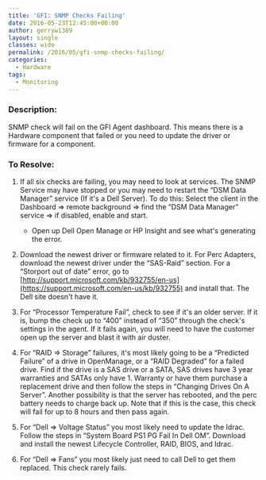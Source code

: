 ```yaml
---
title: 'GFI: SNMP Checks Failing'
date: 2016-05-23T12:45:00+00:00
author: gerryw1389
layout: single
classes: wide
permalink: /2016/05/gfi-snmp-checks-failing/
categories:
  - Hardware
tags:
  - Monitoring
---
```

<!--more-->

### Description:

SNMP check will fail on the GFI Agent dashboard. This means there is a Hardware component that failed or you need to update the driver or firmware for a component.

### To Resolve:

1. If all six checks are failing, you may need to look at services. The SNMP Service may have stopped or you may need to restart the &#8220;DSM Data Manager&#8221; service (If it's a Dell Server). To do this: Select the client in the Dashboard => remote background => find the &#8220;DSM Data Manager&#8221; service => if disabled, enable and start.

   - Open up Dell Open Manage or HP Insight and see what's generating the error.

2. Download the newest driver or firmware related to it. For Perc Adapters, download the newest driver under the &#8220;SAS-Raid&#8221; section. For a &#8220;Storport out of date&#8221; error, go to [http://support.microsoft.com/kb/932755/en-us](https://support.microsoft.com/en-us/kb/932755) and install that. The Dell site doesn't have it.

3. For &#8220;Processor Temperature Fail&#8221;, check to see if it's an older server. If it is, bump the check up to &#8220;400&#8221; instead of &#8220;350&#8221; through the check's settings in the agent. If it fails again, you will need to have the customer open up the server and blast it with air duster.

4. For &#8220;RAID => Storage&#8221; failures, it's most likely going to be a &#8220;Predicted Failure&#8221; of a drive in OpenManage, or a &#8220;RAID Degraded&#8221; for a failed drive. Find if the drive is a SAS drive or a SATA, SAS drives have 3 year warranties and SATAs only have 1. Warranty or have them purchase a replacement drive and then follow the steps in &#8220;Changing Drives On A Server&#8221;. Another possibility is that the server has rebooted, and the perc battery needs to charge back up. Note that if this is the case, this check will fail for up to 8 hours and then pass again.

5. For &#8220;Dell => Voltage Status&#8221; you most likely need to update the Idrac. Follow the steps in &#8220;System Board PS1 PG Fail In Dell OM&#8221;. Download and install the newest Lifecycle Controller, RAID, BIOS, and Idrac.

6. For &#8220;Dell => Fans&#8221; you most likely just need to call Dell to get them replaced. This check rarely fails.